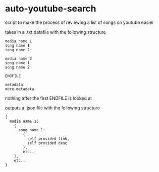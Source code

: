 # auto-youtube-search
script to make the process of reviewing a list of songs on youtube easier

takes in a .txt datafile with the following structure

```
media name 1
song name 1
song name 2

media name 2
song name 1
song name 2

ENDFILE

metadata
more metadata
```

nothing after the first ENDFILE is looked at

outputs a .json file with the following structure

```
{
  media name 1:
    {
      song name 1:
        {
          self provided link,
          self provided desc
        },
        etc..
    },
    etc..
}
```

